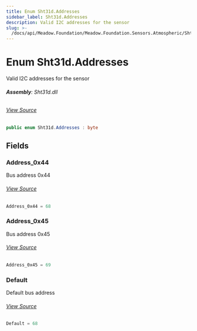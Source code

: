 ```yaml
---
title: Enum Sht31d.Addresses
sidebar_label: Sht31d.Addresses
description: Valid I2C addresses for the sensor
slug: >-
  /docs/api/Meadow.Foundation/Meadow.Foundation.Sensors.Atmospheric/Sht31d.Addresses
---
```

# Enum Sht31d.Addresses
Valid I2C addresses for the sensor

###### **Assembly**: Sht31d.dll
###### [View Source](https://github.com/WildernessLabs/Meadow.Foundation.git/blob/develop/Source/Meadow.Foundation.Peripherals/Sensors.Atmospheric.Sht31D/Driver/Sht31d.Enums.cs#L8)
```csharp title="Declaration"
public enum Sht31d.Addresses : byte
```
## Fields
### Address_0x44
Bus address 0x44
###### [View Source](https://github.com/WildernessLabs/Meadow.Foundation.git/blob/develop/Source/Meadow.Foundation.Peripherals/Sensors.Atmospheric.Sht31D/Driver/Sht31d.Enums.cs#L13)
```csharp title="Declaration"
Address_0x44 = 68
```
### Address_0x45
Bus address 0x45
###### [View Source](https://github.com/WildernessLabs/Meadow.Foundation.git/blob/develop/Source/Meadow.Foundation.Peripherals/Sensors.Atmospheric.Sht31D/Driver/Sht31d.Enums.cs#L17)
```csharp title="Declaration"
Address_0x45 = 69
```
### Default
Default bus address
###### [View Source](https://github.com/WildernessLabs/Meadow.Foundation.git/blob/develop/Source/Meadow.Foundation.Peripherals/Sensors.Atmospheric.Sht31D/Driver/Sht31d.Enums.cs#L21)
```csharp title="Declaration"
Default = 68
```
